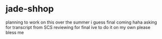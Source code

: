 # jade-shhop
planning to work on this over the summer i guess
final coming haha
asking for transcript from SCS
reviewing for final ive to do it on my own please bless me